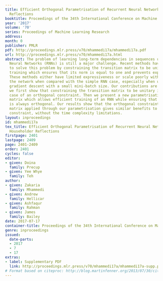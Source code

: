 ```yaml
---
title: Efficient Orthogonal Parametrisation of Recurrent Neural Networks Using Householder
  Reflections
booktitle: Proceedings of the 34th International Conference on Machine Learning
year: '2017'
volume: '70'
series: Proceedings of Machine Learning Research
address: 
month: 0
publisher: PMLR
pdf: http://proceedings.mlr.press/v70/mhammedi17a/mhammedi17a.pdf
url: http://proceedings.mlr.press/v70/mhammedi17a.html
abstract: The problem of learning long-term dependencies in sequences using Recurrent
  Neural Networks (RNNs) is still a major challenge. Recent methods have been suggested
  to solve this problem by constraining the transition matrix to be unitary during
  training which ensures that its norm is equal to one and prevents exploding gradients.
  These methods either have limited expressiveness or scale poorly with the size of
  the network when compared with the simple RNN case, especially when using stochastic
  gradient descent with a small mini-batch size. Our contributions are as follows;
  we first show that constraining the transition matrix to be unitary is a special
  case of an orthogonal constraint. Then we present a new parametrisation of the transition
  matrix which allows efficient training of an RNN while ensuring that the matrix
  is always orthogonal. Our results show that the orthogonal constraint on the transition
  matrix applied through our parametrisation gives similar benefits to the unitary
  constraint, without the time complexity limitations.
layout: inproceedings
id: mhammedi17a
tex_title: Efficient Orthogonal Parametrisation of Recurrent Neural Networks Using
  Householder Reflections
firstpage: 2401
lastpage: 2409
page: 2401-2409
order: 2401
cycles: false
editor:
- given: Doina
  family: Precup
- given: Yee Whye
  family: Teh
author:
- given: Zakaria
  family: Mhammedi
- given: Andrew
  family: Hellicar
- given: Ashfaqur
  family: Rahman
- given: James
  family: Bailey
date: 2017-07-17
container-title: Proceedings of the 34th International Conference on Machine Learning
genre: inproceedings
issued:
  date-parts:
  - 2017
  - 7
  - 17
extras:
- label: Supplementary PDF
  link: http://proceedings.mlr.press/v70/mhammedi17a/mhammedi17a-supp.pdf
# Format based on citeproc: http://blog.martinfenner.org/2013/07/30/citeproc-yaml-for-bibliographies/
---
```

